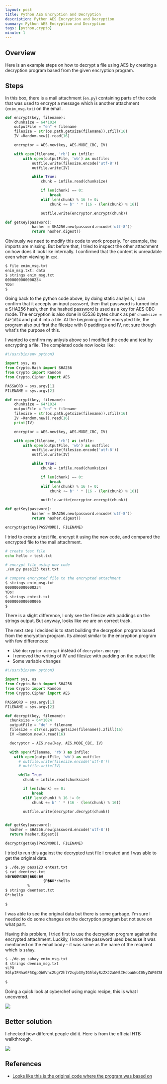 ```yaml
---
layout: post
title: Python AES Encryption and Decryption
description: Python AES Encryption and Decryption
summary: Python AES Encryption and Decryption
tags: [python,crypto]
minute: 1
---
```

## Overview
Here is an example steps on how to decrypt a file using AES by creating a decryption program based from the given encryption program.

## Steps
In this box, there is a mail attachment (`en.py`) containing parts of the code that was used to encrypt a message which is another attachment (`enim_msg.txt`) on the email.

```python
def encrypt(key, filename):
    chunksize = 64*1024
    outputFile = "en" + filename
    filesize = str(os.path.getsize(filename)).zfill(16)
    IV =Random.new().read(16)

    encryptor = AES.new(key, AES.MODE_CBC, IV)

    with open(filename, 'rb') as infile:
        with open(outputFile, 'wb') as outfile:
            outfile.write(filesize.encode('utf-8'))
            outfile.write(IV)

            while True:
                chunk = infile.read(chunksize)

                if len(chunk) == 0:
                    break
                elif len(chunk) % 16 != 0:
                    chunk += b' ' * (16 - (len(chunk) % 16))

                outfile.write(encryptor.encrypt(chunk))

def getKey(password):
            hasher = SHA256.new(password.encode('utf-8'))
            return hasher.digest()
```

Obviously we need to modify this code to work properly. For example, the imports are missing. But before that, I tried to inspect the other attachment on how does it look like internally. I confirmed that the content is unreadable even when viewing in `xxd`.

```bash
$ file enim_msg.txt 
enim_msg.txt: data
$ strings enim_msg.txt 
0000000000000234
YDo!
$ 
```

Going back to the python code above, by doing static analysis, I can confirm that it accepts an input `password`, then that password is turned into a SHA256 hash, then the hashed password is used as a key for AES CBC mode. The encryption is also done in 65536 bytes chunk as per `chunksize = 64*1024` and put it into a file. At the beginning of the encrypted file, the program also put first the filesize with 0 paddings and IV, not sure though what's the purpose of this.

I wanted to confirm my anlysis above so I modified the code and test by encrypting a file. The completed code now looks like:

```python
#!/usr/bin/env python3

import sys, os
from Crypto.Hash import SHA256
from Crypto import Random
from Crypto.Cipher import AES

PASSWORD = sys.argv[1]
FILENAME = sys.argv[2]

def encrypt(key, filename):
    chunksize = 64*1024
    outputFile = "en" + filename
    filesize = str(os.path.getsize(filename)).zfill(16)
    IV =Random.new().read(16)
    print(IV)

    encryptor = AES.new(key, AES.MODE_CBC, IV)

    with open(filename, 'rb') as infile:
        with open(outputFile, 'wb') as outfile:
            outfile.write(filesize.encode('utf-8'))
            outfile.write(IV)

            while True:
                chunk = infile.read(chunksize)

                if len(chunk) == 0:
                    break
                elif len(chunk) % 16 != 0:
                    chunk += b' ' * (16 - (len(chunk) % 16))

                outfile.write(encryptor.encrypt(chunk))

def getKey(password):
            hasher = SHA256.new(password.encode('utf-8'))
            return hasher.digest()

encrypt(getKey(PASSWORD), FILENAME)
```

I tried to create a test file, encrypt it using the new code, and compared the  encrypted file to the mail attachment.

```bash
# create test file
echo hello > test.txt

# encrypt file using new code
./en.py pass123 test.txt

# compare encrypted file to the encrypted attachment
$ strings enim_msg.txt 
0000000000000234
YDo!
$ strings entest.txt 
0000000000000006
$ 
```

There is a slight difference, I only see the filesize with paddings on the strings output. But anyway, looks like we are on correct track.

The next step I decided is to start building the decryption program based from the encryption program. Its almost similar to the encryption program with few differences:

* Use `decryptor.decrypt` instead of `decryptor.encrypt`
* I removed the writing of IV and filesize with padding on the output file
* Some variable changes

```python
#!/usr/bin/env python3

import sys, os
from Crypto.Hash import SHA256
from Crypto import Random
from Crypto.Cipher import AES

PASSWORD = sys.argv[1]
FILENAME = sys.argv[2]

def decrypt(key, filename):
  chunksize = 64*1024
  outputFile = "de" + filename 
  filesize = str(os.path.getsize(filename)).zfill(16)
  IV =Random.new().read(16)

  decryptor = AES.new(key, AES.MODE_CBC, IV)

  with open(filename, 'rb') as infile:
    with open(outputFile, 'wb') as outfile:
      # outfile.write(filesize.encode('utf-8'))
      # outfile.write(IV)

      while True:
        chunk = infile.read(chunksize)

        if len(chunk) == 0:
            break
        elif len(chunk) % 16 != 0:
            chunk += b' ' * (16 - (len(chunk) % 16))

        outfile.write(decryptor.decrypt(chunk))
              

def getKey(password):
  hasher = SHA256.new(password.encode('utf-8'))
  return hasher.digest()

decrypt(getKey(PASSWORD), FILENAME)
```

I tried to run this against the decrypted test file I created and I was able to get the original data.

```bash
$ ./de.py pass123 entest.txt  
$ cat deentest.txt
k�Y���W3�B}���s�H
                 {P��O*:hello
          %                                                                                                  $ 
$ strings deentest.txt            
O*:hello
          
$ 
```

I was able to see the original data but there is some garbage. I'm sure I needed to do some changes on the decryption program but not sure on what part.

Having this problem, I tried first to use the decryption program against the encrypted attachment. Luckily, I know the password used because it was mentioned on the email body - it was same as the name of the recipient which is `sahay`.

```bash
$ ./de.py sahay enim_msg.txt
$ strings deenim_msg.txt            
sLPO
SGlpIFNhaGF5CgpQbGVhc2UgY2hlY2sgb3VyIG5ldyBzZXJ2aWNlIHdoaWNoIGNyZWF0ZSBwZGYKCnAucyAtIEFzIHlvdSB0b2xkIG1lIHRvIGVuY3J5cHQgaW1wb3J0YW50IG1zZywgaSBkaWQgOikKCmh0dHA6Ly9jaGFvcy5odGIvSjAwX3cxbGxfZjFOZF9uMDdIMW45X0gzcjMKClRoYW5rcywKQXl1c2gK
      
$ 
```

Doing a quick look at cyberchef using magic recipe, this is what I uncovered.

![](/spindel/assets/Python%20AES%20Encryption%20and%20Decryption/8A8834E6-036B-479A-8BCA-BBB1DFD64A85.png)

## Better solution
I checked how different people did it. Here is from the official HTB walkthrough.

![](/spindel/assets/Python%20AES%20Encryption%20and%20Decryption/798360A3-0518-4977-BF0E-A9AC702A25F2.png)

## References
* [Looks like this is the original code where the program was based on](https://raw.githubusercontent.com/mohamed1lar/Python-Scripts/master/crypto.py)